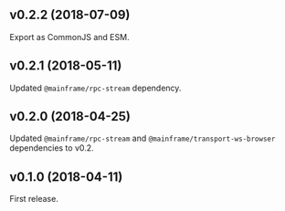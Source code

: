## v0.2.2 (2018-07-09)

Export as CommonJS and ESM.

## v0.2.1 (2018-05-11)

Updated `@mainframe/rpc-stream` dependency.

## v0.2.0 (2018-04-25)

Updated `@mainframe/rpc-stream` and `@mainframe/transport-ws-browser` dependencies to v0.2.

## v0.1.0 (2018-04-11)

First release.
